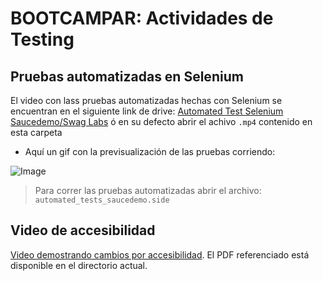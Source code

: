 # BOOTCAMPAR: Actividades de Testing

## Pruebas automatizadas en Selenium

El video con lass pruebas automatizadas hechas con Selenium se encuentran en el siguiente link de drive: [Automated Test Selenium Saucedemo/Swag Labs](https://drive.google.com/file/d/1AyzbTj5fFmB_bw6R2s7YSEuX4gBGzk-O/view?usp=drive_link) ó en su defecto abrir el achivo `.mp4` contenido en esta carpeta

- Aquí un gif con la previsualización de las pruebas corriendo:

![Image](https://github.com/abelardog/bootcampar/assets/95236196/88be57c5-4375-4223-a0ac-a079982db0cf)

> Para correr las pruebas automatizadas abrir el archivo: `automated_tests_saucedemo.side`


## Video de accesibilidad
[Video demostrando cambios por accesibilidad](https://drive.google.com/file/d/1UBmgxJaweK45o-auCtTZI4ZeNC5Ku8I2/view). El PDF referenciado está disponible en el directorio actual.